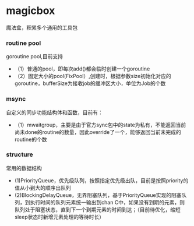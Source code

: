 # magicbox
魔法盒，积累多个通用的工具包
### routine pool
goroutine pool,目前支持
* （1）普通的pool，即每次add()都会临时创建一个goroutine
* （2）固定大小的pool(FixPool）,创建时，根据参数size初始化对应的goroutine，bufferSize为接收job的缓冲区大小，单位为Job的个数
### msync
自定义的同步功能结构体和函数，目前有：
* （1）mwaitgroup，主要是由于官方sync包中的state为私有，不能返回当前尚未done的routine的数量，因此override了一个，能够返回当前未完成的routine的个数
### structure
常用的数据结构
* (1)PriorityQueue，优先级队列，按照指定优先级出队，目前是按照priority的值从小到大的顺序出队列
* (2)BlockingDelayQueue，无界阻塞队列，基于PriorityQueue实现的阻塞队列，到执行时间的队列元素统一输出到chan C中，如果没有到期的元素，则队列处于阻塞状态，直到下一个到期元素的时间到达；（目前待优化，缩短sleep状态时新增元素处理的等待时长）
